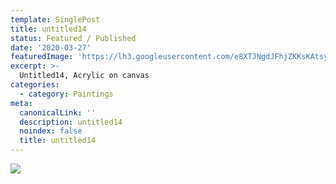 ```yaml
---
template: SinglePost
title: untitled14
status: Featured / Published
date: '2020-03-27'
featuredImage: 'https://lh3.googleusercontent.com/e8XTJNgdJFhjZKKsKAtsypY2YwLJ_pFwOfSHucaChqMTRTD7EdV0uBWrk35uVHdRyJ3Q6CTQtckeKQuuBAEE4Ra7HPXNbNe7d36MfQ=w600'
excerpt: >-
  Untitled14, Acrylic on canvas
categories:
  - category: Paintings
meta:
  canonicalLink: ''
  description: untitled14
  noindex: false
  title: untitled14
---
```

![](https://lh3.googleusercontent.com/e8XTJNgdJFhjZKKsKAtsypY2YwLJ_pFwOfSHucaChqMTRTD7EdV0uBWrk35uVHdRyJ3Q6CTQtckeKQuuBAEE4Ra7HPXNbNe7d36MfQ=w600)
